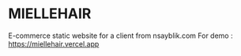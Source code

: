 # MIELLEHAIR
E-commerce static website for a client from nsayblik.com
For demo : https://miellehair.vercel.app
